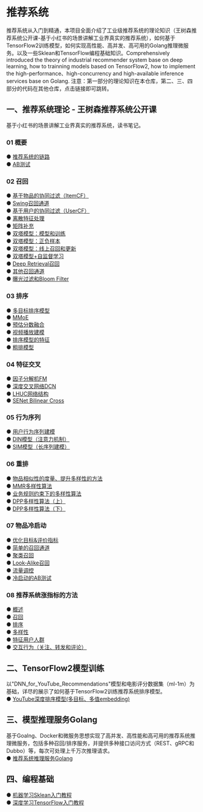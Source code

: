 # 推荐系统
推荐系统从入门到精通，本项目全面介绍了工业级推荐系统的理论知识（王树森推荐系统公开课-基于小红书的场景讲解工业界真实的推荐系统），如何基于TensorFlow2训练模型，如何实现高性能、高并发、高可用的Golang推理微服务。以及一些Sklean和TensorFlow编程基础知识。Comprehensively introduced the theory of industrial recommender system base on deep learning, how to trainning models based on TensorFlow2, how to implement the high-performance、high-concurrency and high-available inference services base on Golang.
注意：第一部分的理论知识在本仓库，第二、三、四部分的代码在其他仓库，点击链接即可跳转。

## 一、推荐系统理论 - 王树森推荐系统公开课
基于小红书的场景讲解工业界真实的推荐系统，读书笔记。

### 01 概要
●  [推荐系统的链路](https://github.com/solidglue/Recommender_System/blob/master/01_Basic/01_01_Recommend_flow.ipynb)  
●  [AB测试](https://github.com/solidglue/Recommender_System/blob/master/01_Basic/01_02_AB_test.ipynb)  

### 02 召回
●  [基于物品的协同过滤（ItemCF）](https://github.com/solidglue/recommender_system/blob/master/02_Recall/02_01_Item_cf.ipynb)  
●  [Swing召回通道](https://github.com/solidglue/recommender_system/blob/master/02_Recall/02_02_Swing.ipynb)  
●  [基于用户的协同过滤（UserCF）](https://github.com/solidglue/recommender_system/blob/master/02_Recall/02_03_User_cf.ipynb)  
●  [离散特征处理](https://github.com/solidglue/recommender_system/blob/master/02_Recall/02_04_Discrete_feature.ipynb)  
●  [矩阵补充](https://github.com/solidglue/recommender_system/blob/master/02_Recall/02_05_Matrix_completion.ipynb)  
●  [双塔模型：模型和训练](https://github.com/solidglue/recommender_system/blob/master/02_Recall/02_06_Twotower_model_and_training.ipynb)  
●  [双塔模型：正负样本](https://github.com/solidglue/recommender_system/blob/master/02_Recall/02_07_Twotower_positive_and%20negtive_samples.ipynb)  
●  [双塔模型：线上召回和更新](https://github.com/solidglue/recommender_system/blob/master/02_Recall/02_08_Twotower_serving.ipynb)  
●  [双塔模型+自监督学习](https://github.com/solidglue/recommender_system/blob/master/02_Recall/02_09_Twotower_and_selfupervised_learning.ipynb)  
●  [Deep Retrieval召回](https://github.com/solidglue/Recommender_System/blob/master/02_Recall/02_10_Deep_retrieval.ipynb)  
●  [其他召回通道](https://github.com/solidglue/recommender_system/blob/master/02_Recall/02_11_Geo_author_cache_recall.ipynb)    
●  [曝光过滤和Bloom Filter](https://github.com/solidglue/recommender_system/blob/master/02_Recall/02_12_Exposure_and_bloom_filter.ipynb)  

### 03 排序
●  [多目标排序模型](https://github.com/solidglue/Recommender_System/blob/master/03_Rank/03_01_Multi_task_model.ipynb)    
●  [MMoE](https://github.com/solidglue/Recommender_System/blob/master/03_Rank/03_02_mmoe.ipynb)    
●  [预估分数融合](https://github.com/solidglue/Recommender_System/blob/master/03_Rank/03_03_Weight_score.ipynb)  
●  [视频播放建模](https://github.com/solidglue/Recommender_System/blob/master/03_Rank/03_04_Video_model.ipynb)  
●  [排序模型的特征](https://github.com/solidglue/Recommender_System/blob/master/03_Rank/03_05_Ranking_model_features.ipynb)  
●  [粗排模型](https://github.com/solidglue/Recommender_System/blob/master/03_Rank/03_06_Preranking.ipynb)  

### 04 特征交叉
●  [因子分解机FM](https://github.com/solidglue/Recommender_System/blob/master/04_Cross/04_01_FM.ipynb)  
●  [深度交叉网络DCN](https://github.com/solidglue/Recommender_System/blob/master/04_Cross/04_02_DCN.ipynb)   
●  [LHUC网络结构](https://github.com/solidglue/Recommender_System/blob/master/04_Cross/04_03_LHUC.ipynb)  
●  [SENet Bilinear Cross](https://github.com/solidglue/Recommender_System/blob/master/04_Cross/04_04_SENet_Bilinear_cross.ipynb)  

### 05 行为序列
●  [用户行为序列建模](https://github.com/solidglue/Recommender_System/blob/master/05_LastN/05_01_User_behavior_sequence.ipynb)  
●  [DIN模型（注意力机制）](https://github.com/solidglue/Recommender_System/blob/master/05_LastN/05_02_DIN.ipynb)  
●  [SIM模型（长序列建模）](https://github.com/solidglue/Recommender_System/blob/master/05_LastN/05_03_SIM.ipynb)  

### 06 重排
●  [物品相似性的度量、提升多样性的方法](https://github.com/solidglue/Recommender_System/blob/master/06_Rerank/06_01_Diversity.ipynb)   
●  [MMR多样性算法](https://github.com/solidglue/Recommender_System/blob/master/06_Rerank/06_02_MMR.ipynb)  
●  [业务规则约束下的多样性算法](https://github.com/solidglue/Recommender_System/blob/master/06_Rerank/06_03_Rerank_rules.ipynb)  
●  [DPP多样性算法（上）](https://github.com/solidglue/Recommender_System/blob/master/06_Rerank/06_04_DPP_01.ipynb)   
●  [DPP多样性算法（下）](https://github.com/solidglue/Recommender_System/blob/master/06_Rerank/06_05_DPP_02.ipynb)   

### 07 物品冷启动
●  [优化目标&评价指标](https://github.com/solidglue/Recommender_System/blob/master/07_Cold_start/07_01_Optimization_objectives_and_evaluation_metrics.ipynb)   
●  [简单的召回通道](https://github.com/solidglue/Recommender_System/blob/master/07_Cold_start/07_02_Simple_recall.ipynb)  
●  [聚类召回](https://github.com/solidglue/Recommender_System/blob/master/07_Cold_start/07_03_Clustering_recall.ipynb)  
●  [Look-Alike召回](https://github.com/solidglue/Recommender_System/blob/master/07_Cold_start/07_04_Look_a_like_recall.ipynb)  
●  [流量调控](https://github.com/solidglue/Recommender_System/blob/master/07_Cold_start/07_05_Network_flow_control.ipynb)  
●  [冷启动的AB测试](https://github.com/solidglue/Recommender_System/blob/master/07_Cold_start/07_06_Cold_start_abtest.ipynb)  

### 08 推荐系统涨指标的方法
●  [概述](https://github.com/solidglue/Recommender_System/blob/master/08_Improvement/08_01_Improvement_basic.ipynb)  
●  [召回](https://github.com/solidglue/Recommender_System/blob/master/08_Improvement/08_02_Improvement_recall.ipynb)  
●  [排序](https://github.com/solidglue/Recommender_System/blob/master/08_Improvement/08_03_Improvement_rank.ipynb)  
●  [多样性](https://github.com/solidglue/Recommender_System/blob/master/08_Improvement/08_04_Improvement_diversoty.ipynb)  
●  [特征用户人群](https://github.com/solidglue/Recommender_System/blob/master/08_Improvement/08_05_Improvement_special_user_group.ipynb)  
●  [交互行为（关注、转发和评论）](https://github.com/solidglue/Recommender_System/blob/master/08_Improvement/08_06_Improvement_interaction_behavior.ipynb)  


## 二、TensorFlow2模型训练
以"DNN_for_YouTube_Recommendations"模型和电影评分数据集（ml-1m）为基础，详尽的展示了如何基于TensorFlow2训练推荐系统排序模型。  
● [YouTube深度排序模型(多目标、多值embedding)](https://github.com/solidglue/DNN_for_YouTube_Recommendations)  


## 三、模型推理服务Golang
基于Goalng、Docker和微服务思想实现了高并发、高性能和高可用的推荐系统推理微服务，包括多种召回/排序服务，并提供多种接口访问方式（REST、gRPC和Dubbo）等，每次可处理上千万次推理请求。  
● [推荐系统推理服务Golang](https://github.com/solidglue/Recommender_System_Inference_Services)  


## 四、编程基础
●  [机器学习Sklean入门教程](https://github.com/solidglue/Machine_Learning_Sklearn_Examples)  
●  [深度学习TensorFlow入门教程](https://github.com/solidglue/Deep_Learning_TensorFlow2_Examples)  